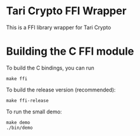 # Tari Crypto FFI Wrapper

This is a FFI library wrapper for Tari Crypto 

# Building the C FFI module

To build the C bindings, you can run

    make ffi

To build the release version (recommended):

    make ffi-release

To run the small demo:

    make demo
    ./bin/demo
